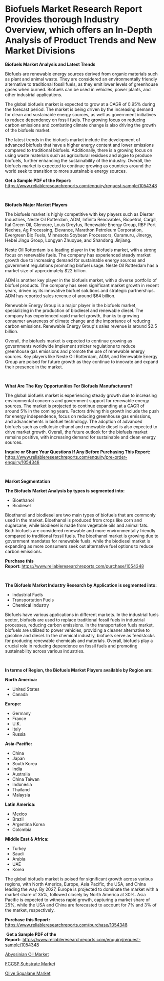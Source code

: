 <p><h1>Biofuels Market Research Report Provides thorough Industry Overview, which offers an In-Depth Analysis of Product Trends and New Market Divisions</h1></p><p><strong>Biofuels Market Analysis and Latest Trends</strong></p>
<p><p>Biofuels are renewable energy sources derived from organic materials such as plant and animal waste. They are considered an environmentally friendly alternative to traditional fossil fuels, as they emit lower levels of greenhouse gases when burned. Biofuels can be used in vehicles, power plants, and other industrial applications.</p><p>The global biofuels market is expected to grow at a CAGR of 0.95% during the forecast period. The market is being driven by the increasing demand for clean and sustainable energy sources, as well as government initiatives to reduce dependency on fossil fuels. The growing focus on reducing carbon emissions and combating climate change is also driving the growth of the biofuels market.</p><p>The latest trends in the biofuels market include the development of advanced biofuels that have a higher energy content and lower emissions compared to traditional biofuels. Additionally, there is a growing focus on using waste materials such as agricultural residues and algae to produce biofuels, further enhancing the sustainability of the industry. Overall, the biofuels market is expected to continue growing as countries around the world seek to transition to more sustainable energy sources.</p></p>
<p><strong>Get a Sample PDF of the Report:&nbsp;</strong> <a href="https://www.reliableresearchreports.com/enquiry/request-sample/1054348">https://www.reliableresearchreports.com/enquiry/request-sample/1054348</a></p>
<p>&nbsp;</p>
<p><strong>Biofuels Major Market Players</strong></p>
<p><p>The biofuels market is highly competitive with key players such as Diester Industries, Neste Oil Rotterdam, ADM, Infinita Renovables, Biopetrol, Cargill, Ital Green Oil, Glencore, Louis Dreyfus, Renewable Energy Group, RBF Port Neches, Ag Processing, Elevance, Marathon Petroleum Corporation, Evergreen Bio Fuels, Minnesota Soybean Processors, Caramuru, Jinergy, Hebei Jingu Group, Longyan Zhuoyue, and Shandong Jinjiang.</p><p>Neste Oil Rotterdam is a leading player in the biofuels market, with a strong focus on renewable fuels. The company has experienced steady market growth due to increasing demand for sustainable energy sources and government regulations promoting biofuel usage. Neste Oil Rotterdam has a market size of approximately $22 billion.</p><p>ADM is another key player in the biofuels market, with a diverse portfolio of biofuel products. The company has seen significant market growth in recent years, driven by its innovative biofuel solutions and strategic partnerships. ADM has reported sales revenue of around $64 billion.</p><p>Renewable Energy Group is a major player in the biofuels market, specializing in the production of biodiesel and renewable diesel. The company has experienced rapid market growth, thanks to growing consumer awareness of climate change and the importance of reducing carbon emissions. Renewable Energy Group's sales revenue is around $2.5 billion.</p><p>Overall, the biofuels market is expected to continue growing as governments worldwide implement stricter regulations to reduce greenhouse gas emissions and promote the use of renewable energy sources. Key players like Neste Oil Rotterdam, ADM, and Renewable Energy Group are poised for future growth as they continue to innovate and expand their presence in the market.</p></p>
<p>&nbsp;</p>
<p><strong>What Are The Key Opportunities For Biofuels Manufacturers?</strong></p>
<p><p>The global biofuels market is experiencing steady growth due to increasing environmental concerns and government support for renewable energy sources. The market is projected to continue expanding at a CAGR of around 5% in the coming years. Factors driving this growth include the push for energy independence, focus on reducing greenhouse gas emissions, and advancements in biofuel technology. The adoption of advanced biofuels such as cellulosic ethanol and renewable diesel is also expected to drive market growth. Overall, the future outlook for the biofuels market remains positive, with increasing demand for sustainable and clean energy sources.</p></p>
<p><strong>Inquire or Share Your Questions If Any Before Purchasing This Report:</strong> <a href="https://www.reliableresearchreports.com/enquiry/pre-order-enquiry/1054348">https://www.reliableresearchreports.com/enquiry/pre-order-enquiry/1054348</a></p>
<p>&nbsp;</p>
<p><strong>Market Segmentation</strong></p>
<p><strong>The Biofuels Market Analysis by types is segmented into:</strong></p>
<p><ul><li>Bioethanol</li><li>Biodiesel</li></ul></p>
<p><p>Bioethanol and biodiesel are two main types of biofuels that are commonly used in the market. Bioethanol is produced from crops like corn and sugarcane, while biodiesel is made from vegetable oils and animal fats. Both biofuels are considered renewable and more environmentally friendly compared to traditional fossil fuels. The bioethanol market is growing due to government mandates for renewable fuels, while the biodiesel market is expanding as more consumers seek out alternative fuel options to reduce carbon emissions.</p></p>
<p><strong>Purchase this Report:&nbsp;</strong><a href="https://www.reliableresearchreports.com/purchase/1054348">https://www.reliableresearchreports.com/purchase/1054348</a></p>
<p>&nbsp;</p>
<p><strong>The Biofuels Market Industry Research by Application is segmented into:</strong></p>
<p><ul><li>Industrial Fuels</li><li>Transportation Fuels</li><li>Chemical Industry</li></ul></p>
<p><p>Biofuels have various applications in different markets. In the industrial fuels sector, biofuels are used to replace traditional fossil fuels in industrial processes, reducing carbon emissions. In the transportation fuels market, biofuels are utilized to power vehicles, providing a cleaner alternative to gasoline and diesel. In the chemical industry, biofuels serve as feedstocks for producing renewable chemicals and materials. Overall, biofuels play a crucial role in reducing dependence on fossil fuels and promoting sustainability across various industries.</p></p>
<p>&nbsp;</p>
<p><strong>In terms of Region, the Biofuels Market Players available by Region are:</strong></p>
<p>
    <p> <strong> North America: </strong>
        <ul>
            <li>United States</li>
            <li>Canada</li>
        </ul>
        </p> 
    <p> <strong> Europe: </strong>
        <ul>
            <li>Germany</li>
            <li>France</li>
            <li>U.K.</li>
            <li>Italy</li>
            <li>Russia</li>
        </ul>
        </p> 
    <p> <strong> Asia-Pacific: </strong>
        <ul>
            <li>China</li>
            <li>Japan</li>
            <li>South Korea</li>
            <li>India</li>
            <li>Australia</li>
            <li>China Taiwan</li>
            <li>Indonesia</li>
            <li>Thailand</li>
            <li>Malaysia</li>
        </ul>
        </p> 
    <p> <strong> Latin America: </strong>
        <ul>
            <li>Mexico</li>
            <li>Brazil</li>
            <li>Argentina Korea</li>
            <li>Colombia</li>
        </ul>
        </p> 
    <p> <strong> Middle East & Africa: </strong>
        <ul>
            <li>Turkey</li>
            <li>Saudi</li>
            <li>Arabia</li>
            <li>UAE</li>
            <li>Korea</li>
        </ul>
    </p>
    </p>
<p><p>The global biofuels market is poised for significant growth across various regions, with North America, Europe, Asia Pacific, the USA, and China leading the way. By 2027, Europe is projected to dominate the market with a market share of 35%, followed closely by North America at 30%. Asia Pacific is expected to witness rapid growth, capturing a market share of 25%, while the USA and China are forecasted to account for 7% and 3% of the market, respectively.</p></p>
<p><strong>Purchase this Report: </strong><a href="https://www.reliableresearchreports.com/purchase/1054348">https://www.reliableresearchreports.com/purchase/1054348</a></p>
<p>&nbsp;<strong>Get a Sample PDF of the Report:&nbsp;&nbsp;</strong><a href="https://www.reliableresearchreports.com/enquiry/request-sample/1054348">https://www.reliableresearchreports.com/enquiry/request-sample/1054348</a></p>
<p><strong></strong></p>
<p><p><a href="https://view.publitas.com/reportprime-1/abyssinian-oil-market-share-market-new-trends-analysis-report-by-type-by-application-by-end-use-by-region-and-segment-forecasts-2023-2030/">Abyssinian Oil Market</a></p><p><a href="https://view.publitas.com/reportprime-1/fccsp-substrate-market-research-report-the-key-to-successful-business-strategy-forecasted-for-period-from-2023-2030/">FCCSP Substrate Market</a></p><p><a href="https://view.publitas.com/reportprime-1/olive-squalane-market-research-report-provides-thorough-industry-overview-which-offers-an-in-depth-analysis-of-product-trends-and-new-market-divisions/">Olive Squalane Market</a></p></p>